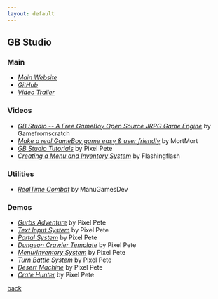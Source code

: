 ```yaml
---
layout: default
---
```


## GB Studio

### Main

* _[Main Website](https://www.gbstudio.dev/)_
* _[GitHub](https://github.com/chrismaltby/gb-studio)_
* _[Video Trailer](https://www.youtube.com/watch?v=9k3RPaziVcw)_

### Videos

* _[GB Studio -- A Free GameBoy Open Source JRPG Game Engine](https://www.youtube.com/watch?v=LcGMT2uZBUY)_ by Gamefromscratch
* _[Make a real GameBoy game easy & user friendly](https://www.youtube.com/watch?v=0xO5jCqs3As)_ by MortMort
* _[GB Studio Tutorials](https://www.youtube.com/watch?v=hNXlV2tt7eE&list=PLmac3HPrav--Q4QKUVknwwMSNk1YECFKT)_ by Pixel Pete
* _[Creating a Menu and Inventory System](https://www.youtube.com/watch?v=fkNkVr3Lpzw)_ by Flashingflash

### Utilities

* _[RealTime Combat](https://manugamesdev.itch.io/real-time-combat)_ by ManuGamesDev

### Demos

* _[Gurbs Adventure](https://petermilko.itch.io/gurbs-adventure)_ by Pixel Pete
* _[Text Input System](https://toxworks.itch.io/text-input-system-in-gb)_ by Pixel Pete
* _[Portal System](https://toxworks.itch.io/portal-gun-system-in-gb)_ by Pixel Pete
* _[Dungeon Crawler Template](https://toxworks.itch.io/dungeon-crawler-in-gb)_ by Pixel Pete
* _[Menu/Inventory System](https://toxworks.itch.io/menu-system-in-gb)_ by Pixel Pete
* _[Turn Battle System](https://toxworks.itch.io/rock-paper-scissors)_ by Pixel Pete
* _[Desert Machine](https://toxworks.itch.io/desert-machine)_ by Pixel Pete
* _[Crate Hunter](https://toxworks.itch.io/crate-hunter)_ by Pixel Pete

[back](../)
